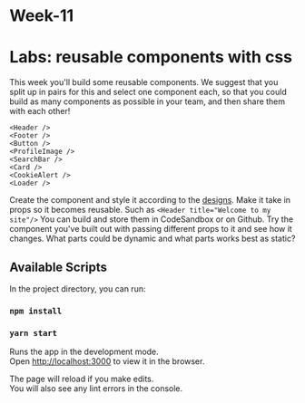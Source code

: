 # Week-11

# Labs: reusable components with css
This week you'll build some reusable components. We suggest that you split up in pairs for this and select one component each, so that you could build as many components as possible in your team, and then share them with each other! 

```
<Header />
<Footer />
<Button />
<ProfileImage />
<SearchBar />
<Card />
<CookieAlert />
<Loader />
```

Create the component and style it according to the [designs](https://www.figma.com/file/TvzlqGmdny9sJEBz82MwX9/Components-Design-Layouts---Technigo?node-id=0%3A1). Make it take in props so it becomes reusable. Such as `<Header title="Welcome to my site"/>` You can build and store them in CodeSandbox or on Github. Try the component you've built out with passing different props to it and see how it changes. What parts could be dynamic and what parts works best as static?

## Available Scripts

In the project directory, you can run:
### `npm install`
### `yarn start`

Runs the app in the development mode.\
Open [http://localhost:3000](http://localhost:3000) to view it in the browser.

The page will reload if you make edits.\
You will also see any lint errors in the console.

